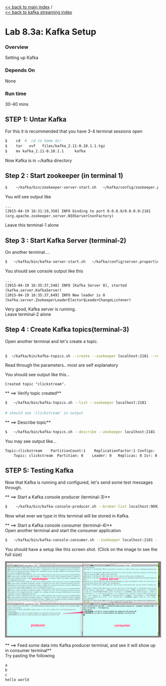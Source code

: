<link rel='stylesheet' href='../../assets/css/main.css'/>

[<< back to main index](../../README.md)  /  
[<< back to kafka streaming index](README.md)  

Lab 8.3a: Kafka Setup
=================

### Overview
Setting up Kafka

### Depends On 
None

### Run time
30-40 mins


## STEP 1: Untar Kafka
For this it is recommended that you have 3-4 terminal sessions open

```bash
$    cd  #  cd to home dir
$    tar   xvf   files/kafka_2.11-0.10.1.1.tgz
$    mv kafka_2.11-0.10.1.1     kafka
```
Now Kafka is in   ~/kafka directory


## Step 2 :  Start zookeeper (in terminal 1)
```bash
$    ~/kafka/bin/zookeeper-server-start.sh   ~/kafka/config/zookeeper.properties
```

You will see output like
```console
...
[2015-04-19 16:31:19,350] INFO binding to port 0.0.0.0/0.0.0.0:2181 (org.apache.zookeeper.server.NIOServerCnxnFactory)
```
Leave this terminal-1 alone


## Step 3 :  Start Kafka Server (terminal-2)
On another terminal....
```bash
$   ~/kafka/bin/kafka-server-start.sh   ~/kafka/config/server.properties
```

You should see console output like this
```console
...
[2015-04-19 16:35:37,548] INFO [Kafka Server 0], started (kafka.server.KafkaServer)
[2015-04-19 16:35:37,649] INFO New leader is 0 (kafka.server.ZookeeperLeaderElector$LeaderChangeListener)
```

Very good, Kafka server is running.  
Leave terminal-2 alone


## Step 4 : Create Kafka topics(terminal-3)
Open another terminal and let's create a topic.
```bash

$  ~/kafka/bin/kafka-topics.sh --create --zookeeper localhost:2181 --replication-factor 1 --partitions 1 --topic clickstream
```
Read through the parameters.. most are self explanatory

You should see output like this...
```
Created topic "clickstream".
```

** ==>  Verify topic created**
```bash
$   ~/kafka/bin/kafka-topics.sh --list --zookeeper localhost:2181

# should see 'clickstream' in output
```

** ==> Describe topic**
```bash
$   ~/kafka/bin/kafka-topics.sh --describe --zookeeper localhost:2181 --topic clickstream
```

You may see output like...
```console
Topic:clickstream    PartitionCount:1    ReplicationFactor:1 Configs:
    Topic: clickstream  Partition: 0    Leader: 0   Replicas: 0 Isr: 0
```


## STEP 5: Testing Kafka
Now that Kafka is running and configured, let's send some test messages through.

** ==> Start a Kafka console producer (terminal-3)**
```bash
$    ~/kafka/bin/kafka-console-producer.sh --broker-list localhost:9092 --topic clickstream
```

Now what ever we type in this terminal will be stored in Kafka.

** ==> Start a Kafka console consumer (terminal-4)**   
Open another terminal and start the consumer application
```bash
$   ~/kafka/bin/kafka-console-consumer.sh --zookeeper localhost:2181 --topic clickstream  --from-beginning
```


You should have a setup like this screen shot.  (Click on the image  to see the full size)

<a href="../../images/8.3-kafka1.png"><img src="../../images/8.3-kafka1.png" style="border: 5px solid grey; max-width:100%;"/></a>

** ==> Feed some data into Kafka producer terminal,  and see it will show up in consumer terminal**  
Try pasting the following
```
a
b
c
hello world
```


